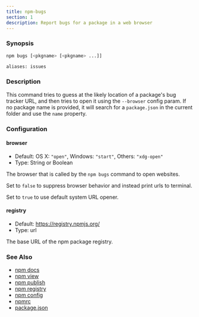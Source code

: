 ```yaml
---
title: npm-bugs
section: 1
description: Report bugs for a package in a web browser
---
```


### Synopsis

```bash
npm bugs [<pkgname> [<pkgname> ...]]

aliases: issues
```

### Description

This command tries to guess at the likely location of a package's bug
tracker URL, and then tries to open it using the `--browser` config param.
If no package name is provided, it will search for a `package.json` in the
current folder and use the `name` property.

### Configuration

#### browser

* Default: OS X: `"open"`, Windows: `"start"`, Others: `"xdg-open"`
* Type: String or Boolean

The browser that is called by the `npm bugs` command to open websites.

Set to `false` to suppress browser behavior and instead print urls to
terminal.

Set to `true` to use default system URL opener.

#### registry

* Default: https://registry.npmjs.org/
* Type: url

The base URL of the npm package registry.

### See Also

* [npm docs](/cli-commands/docs)
* [npm view](/cli-commands/view)
* [npm publish](/cli-commands/publish)
* [npm registry](/using-npm/registry)
* [npm config](/cli-commands/config)
* [npmrc](/configuring-npm/npmrc)
* [package.json](/configuring-npm/package-json)
